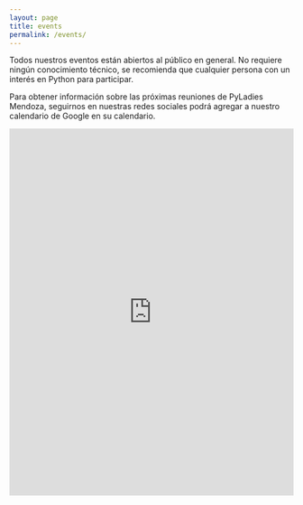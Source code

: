 ```yaml
---
layout: page
title: events
permalink: /events/
---
```


<p>Todos nuestros eventos están abiertos al público en general. No requiere ningún conocimiento técnico, se recomienda que cualquier persona con un interés en Python para participar.</p>
<p class="text-justify">Para obtener información sobre las próximas reuniones de PyLadies Mendoza, seguirnos en nuestras redes sociales podrá agregar a nuestro calendario de Google en su calendario.</p>
    
<div id="events" class="row">
     <div class="responsive-iframe-container big-container">
     <iframe src="https://calendar.google.com/calendar/embed?showTitle=0&amp;showNav=0&amp;showPrint=0&amp;showTabs=0&amp;showCalendars=0&amp;showTz=0&amp;height=700&amp;wkst=1&amp;bgcolor=%23db694f&amp;src=egubo4gbnflkandnr4r2n554%40group.calendar.google.com&amp;color=%23fbdbac&amp;ctz=America%2FLos_Angeles" style="border-width:0" width="100%" height="650" frameborder="0" scrolling="no"></iframe>
 </div>       
</div>
